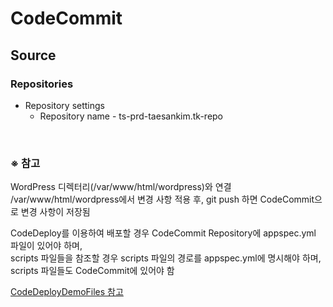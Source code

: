 # CodeCommit

## Source
### Repositories
- Repository settings
  - Repository name - ts-prd-taesankim.tk-repo

<br/>

### ※ 참고
WordPress 디렉터리(/var/www/html/wordpress)와 연결  
/var/www/html/wordpress에서 변경 사항 적용 후, git push 하면 CodeCommit으로 변경 사항이 저장됨

CodeDeploy를 이용하여 배포할 경우 CodeCommit Repository에 appspec.yml 파일이 있어야 하며,  
scripts 파일들을 참조할 경우 scripts 파일의 경로를 appspec.yml에 명시해야 하며, scripts 파일들도 CodeCommit에 있어야 함

[CodeDeployDemoFiles 참고](https://github.com/kva231/CodeDeployDemoFiles)
